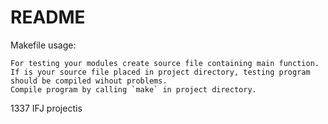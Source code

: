 # README #



Makefile usage:

	For testing your modules create source file containing main function.
	If is your source file placed in project directory, testing program
	should be compiled wihout problems.
	Compile program by calling `make` in project directory.



1337 IFJ projectis